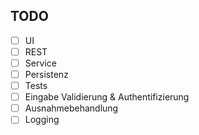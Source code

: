 ## TODO

- [ ] UI
- [ ] REST
- [ ] Service
- [ ] Persistenz
- [ ] Tests
- [ ] Eingabe Validierung & Authentifizierung
- [ ] Ausnahmebehandlung
- [ ] Logging

